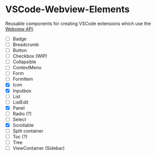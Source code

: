 # VSCode-Webview-Elements

Reusable components for creating VSCode extensions which use the [Webview API](https://code.visualstudio.com/api/extension-guides/webview). 

- [ ] Badge
- [ ] Breadcrumb
- [ ] Button
- [ ] Checkbox (WIP)
- [ ] Collapsible
- [ ] ContextMenu
- [ ] Form
- [ ] FormItem
- [x] Icon
- [x] Inputbox
- [ ] List
- [ ] ListEdit
- [x] Panel
- [ ] Radio (?)
- [ ] Select
- [x] Scrollable
- [ ] Split container
- [ ] Toc (?)
- [ ] Tree
- [ ] ViewContainer (Sidebar)
